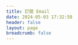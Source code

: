 ```yaml
---
title: 訂閱 Email
date: 2024-05-03 17:32:58
header: false
layout: page
breadcrumb: false
---
```

<div class="klaviyo-form-RY9nsW"></div>